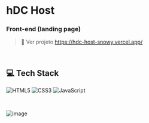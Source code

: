# hDC Host

### Front-end (landing page)

> 🔗 Ver projeto <https://hdc-host-snowy.vercel.app/>

<br>

## 💻 Tech Stack
![HTML5](https://img.shields.io/badge/html5-%23E34F26.svg?style=for-the-badge&logo=html5&logoColor=white) ![CSS3](https://img.shields.io/badge/css3-%231572B6.svg?style=for-the-badge&logo=css3&logoColor=white) ![JavaScript](https://img.shields.io/badge/javascript-%23323330.svg?style=for-the-badge&logo=javascript&logoColor=%23F7DF1E)

<br>

![image](https://github.com/marcosprofile/hDC-Host/assets/86635292/832772b8-e0c6-4cde-81bf-e3da24ea5709)
